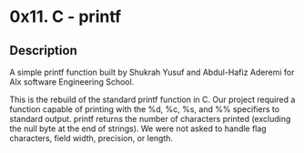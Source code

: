 # 0x11. C - printf

## Description

A simple printf function built by Shukrah Yusuf and Abdul-Hafiz Aderemi for Alx software Engineering School.

This is the rebuild of the standard printf function in C. Our project required a function capable of printing with the %d, %c, %s, and %% specifiers to standard output. printf returns the number of characters printed (excluding the null byte at the end of strings). We were not asked to handle flag characters, field width, precision, or length.
